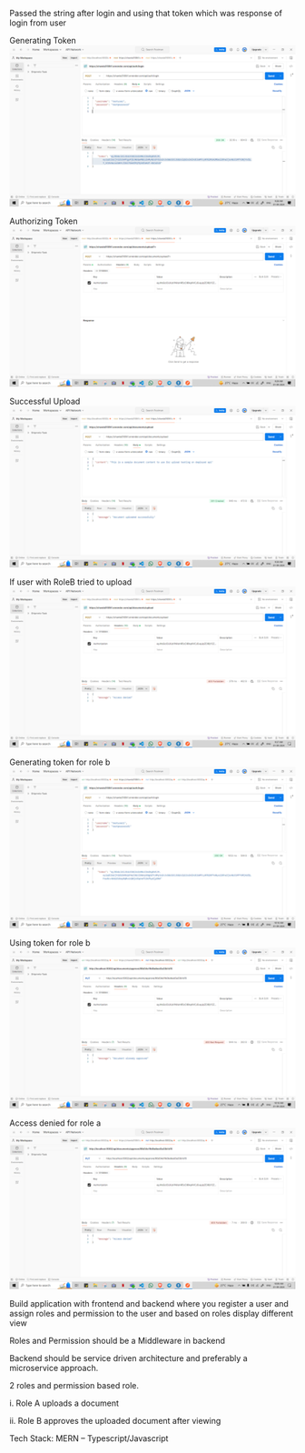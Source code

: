 Passed the string after login and using that token which was response of login from user


Generating Token
![alt text](image-2.png)

Authorizing Token 
![alt text](image-3.png)

Successful Upload
![alt text](image-4.png)

If user with RoleB tried to upload 
![alt text](image.png)

Generating token for role b
![alt text](image-7.png)

Using token for role b
![alt text](image-8.png)

Access denied for role a
![alt text](image-6.png)


Build application with frontend and backend where you register a user and assign roles and permission to the user and based on roles display different view
 
Roles and Permission should be a Middleware in backend
 
Backend should be service driven architecture and preferably a microservice approach.
 
2 roles and permission based role.
 
i. Role A uploads a document
 
ii. Role B approves the uploaded document after viewing
 
Tech Stack: MERN – Typescript/Javascript